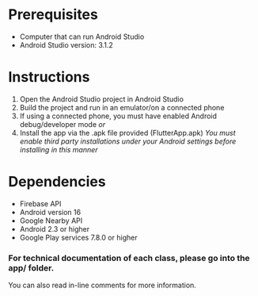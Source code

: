 # Prerequisites
* Computer that can run Android Studio
* Android Studio version: 3.1.2

# Instructions
1. Open the Android Studio project in Android Studio
2. Build the project and run in an emulator/on a connected phone
3. If using a connected phone, you must have enabled Android debug/developer mode
			*or*
4. Install the app via the .apk file provided (FlutterApp.apk)
*You must enable third party installations under your Android settings before installing in this manner*

# Dependencies
* Firebase API
* Android version 16
* Google Nearby API
* Android 2.3 or higher
* Google Play services 7.8.0 or higher


### For technical documentation of each class, please go into the app/ folder.
You can also read in-line comments for more information.

